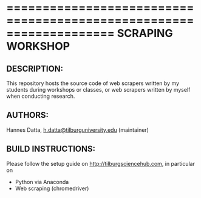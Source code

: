 ===================================================================
SCRAPING WORKSHOP
===================================================================

DESCRIPTION:
------------
This repository hosts the source code of web scrapers 
written by my students during workshops or classes, 
or web scrapers written by myself when conducting
research.

AUTHORS:
--------
Hannes Datta, h.datta@tilburguniversity.edu (maintainer)

BUILD INSTRUCTIONS:
------------------

Please follow the setup guide on http://tilburgsciencehub.com,
in particular on 

- Python via Anaconda
- Web scraping (chromedriver)
